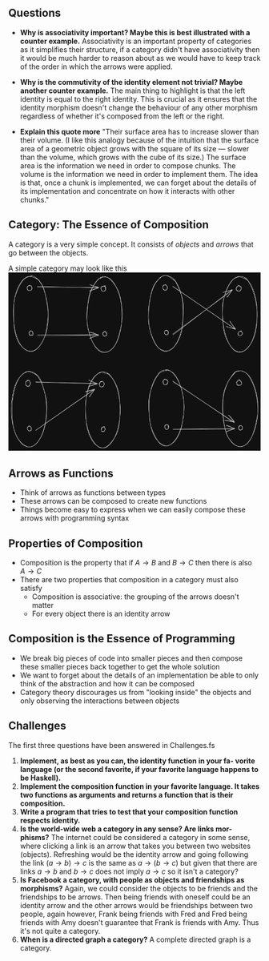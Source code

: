 ## Questions
- **Why is associativity important? Maybe this is best illustrated with a counter example.**
	Associativity is an important property of categories as it simplifies their structure, if a category didn't have associativity then it would be much harder to reason about as we would have to keep track of the order in which the arrows were applied.
 
- **Why is the commutivity of the identity element not trivial? Maybe another counter example.**
	The main thing to highlight is that the left identity is equal to the right identity. This is crucial as it ensures that the identity morphism doesn't change the behaviour of any other morphism regardless of whether it's composed from the left or the right.
	
- **Explain this quote more** "Their surface area has to increase slower than their volume. (I like this analogy because of the intuition that the surface area of a geometric object grows with the square of its size — slower than the volume, which grows with the cube of its size.) The surface area is the information we need in order to compose chunks. The volume is the information we need in order to implement them. The idea is that, once a chunk is implemented, we can forget about the details of its implementation and concentrate on how it interacts with other chunks."
	

## Category: The Essence of Composition
A category is a very simple concept. It consists of *objects* and *arrows* that go between the objects. 

A simple category may look like this
![BoolToBoolFunctions.png](..%2FNoteAssets%2FBoolToBoolFunctions.png)
## Arrows as Functions
- Think of arrows as functions between types
- These arrows can be composed to create new functions
- Things become easy to express when we can easily compose these arrows with programming syntax

## Properties of Composition
- Composition is the property that if $A \to B$ and $B \to C$ then there is also $A \to C$
- There are two properties that composition in a category must also satisfy
	- Composition is associative: the grouping of the arrows doesn't matter
	- For every object there is an identity arrow

## Composition is the Essence of Programming
- We break big pieces of code into smaller pieces and then compose these smaller pieces back together to get the whole solution
- We want to forget about the details of an implementation be able to only think of the abstraction and how it can be composed
- Category theory discourages us from "looking inside" the objects and only observing the interactions between objects

## Challenges
The first three questions have been answered in Challenges.fs

1. **Implement, as best as you can, the identity function in your fa-
   vorite language (or the second favorite, if your favorite language
   happens to be Haskell).**
2. **Implement the composition function in your favorite language.
   It takes two functions as arguments and returns a function that
   is their composition.**
3. **Write a program that tries to test that your composition function
   respects identity.**
4. **Is the world-wide web a category in any sense? Are links mor-
   phisms?** The internet could be considered a category in some sense, where clicking a link is an arrow that takes you between two websites (objects). Refreshing would be the identity arrow and going following the link $(a \to b) \to c$ is the same as $a \to (b \to c)$ but given that there are links $a \to b$ and $b \to c$ does not imply $a \to c$ so it isn't a category?
5. **Is Facebook a category, with people as objects and friendships as
   morphisms?**  Again, we could consider the objects to be friends and the friendships to be arrows. Then being friends with oneself could be an identity arrow and the other arrows would be friendships between two people, again however, Frank being friends with Fred and Fred being friends with Amy doesn't guarantee that Frank is friends with Amy. Thus it's not quite a category.
6. **When is a directed graph a category?** A complete directed graph is a category.
